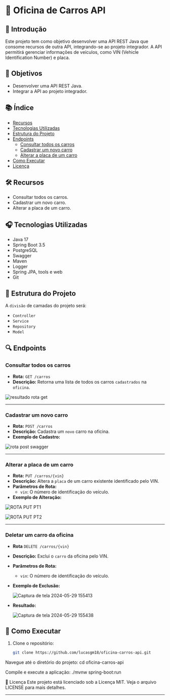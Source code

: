 # 🚗 Oficina de Carros API

## 📜 Introdução

Este projeto tem como objetivo desenvolver uma API REST Java que consome recursos de outra API, integrando-se ao projeto integrador. A API permitirá gerenciar informações de veículos, como VIN (Vehicle Identification Number) e placa.

## 🎯 Objetivos

- Desenvolver uma API REST Java.
- Integrar a API ao projeto integrador.

## 📚 Índice

- [Recursos](#recursos)
- [Tecnologias Utilizadas](#tecnologias-utilizadas)
- [Estrutura do Projeto](#estrutura-do-projeto)
- [Endpoints](#endpoints)
  - [Consultar todos os carros](#consultar-todos-os-carros)
  - [Cadastrar um novo carro](#cadastrar-um-novo-carro)
  - [Alterar a placa de um carro](#alterar-a-placa-de-um-carro)
- [Como Executar](#como-executar)
- [Licença](#licença)

## 🛠 Recursos

- Consultar todos os carros.
- Cadastrar um novo carro.
- Alterar a placa de um carro.

## 🎧 Tecnologias Utilizadas

- Java 17
- Spring Boot 3.5
- PostgreSQL
- Swagger
- Maven
- Logger
- Spring JPA, tools e web
- Git


## 📂 Estrutura do Projeto

A `divisão` de camadas do projeto será:
- `Controller`
- `Service`
- `Repository`
- `Model`


## 🔍 Endpoints

### Consultar todos os carros

- **Rota:** `GET /carros`
- **Descrição:** Retorna uma lista de todos os carros `cadastrados` na `oficina`.

![resultado rota get](https://github.com/lucasgm18/oficina-api/assets/127359287/ce05c88e-01e4-4d65-9dd4-d3d47b8cb211)

---

### Cadastrar um novo carro

- **Rota:** `POST /carros`
- **Descrição:** Cadastra um `novo` carro na oficina.
- **Exemplo de Cadastro:**

![rota post swagger](https://github.com/lucasgm18/oficina-api/assets/127359287/0c43005b-d6a3-4667-9973-c7011afbcbd4)


---

### Alterar a placa de um carro

- **Rota:** `PUT /carros/{vin}`
- **Descrição:** Altera a `placa` de um carro existente identificado pelo VIN.
- **Parâmetros de Rota:**
  - `vin`: O número de identificação do veículo.
- **Exemplo de Alteração:**

![ROTA PUT PT1](https://github.com/lucasgm18/oficina-api/assets/127359287/cc9ce197-4a32-401f-a73e-9c1c44dfff09)

![ROTA PUT PT2](https://github.com/lucasgm18/oficina-api/assets/127359287/62c262c0-5766-4aa8-933b-dcdffff1ec14)

---

### Deletar um carro da oficina

- **Rota** `DELETE /carros/{vin}`
- **Descrição:** Exclui o `carro` da oficina pelo VIN.
- **Parâmetros de Rota:**
   - `vin`: O número de identificação do veículo.
- **Exemplo de Exclusão:**

  ![Captura de tela 2024-05-29 155413](https://github.com/lucasgm18/oficina-api/assets/127359287/29ba30f0-8ea2-45c3-b296-d445063c4359)


- **Resultado:**

  ![Captura de tela 2024-05-29 155438](https://github.com/lucasgm18/oficina-api/assets/127359287/d291ec24-36ce-404c-9499-810a42bfaef3)





## 🚀 Como Executar

1. Clone o repositório:
   ```sh
   git clone https://github.com/lucasgm18/oficina-carros-api.git

Navegue até o diretório do projeto:
cd oficina-carros-api


Compile e execute a aplicação:
./mvnw spring-boot:run


📄 Licença
Este projeto está licenciado sob a Licença MIT. Veja o arquivo LICENSE para mais detalhes.



---
